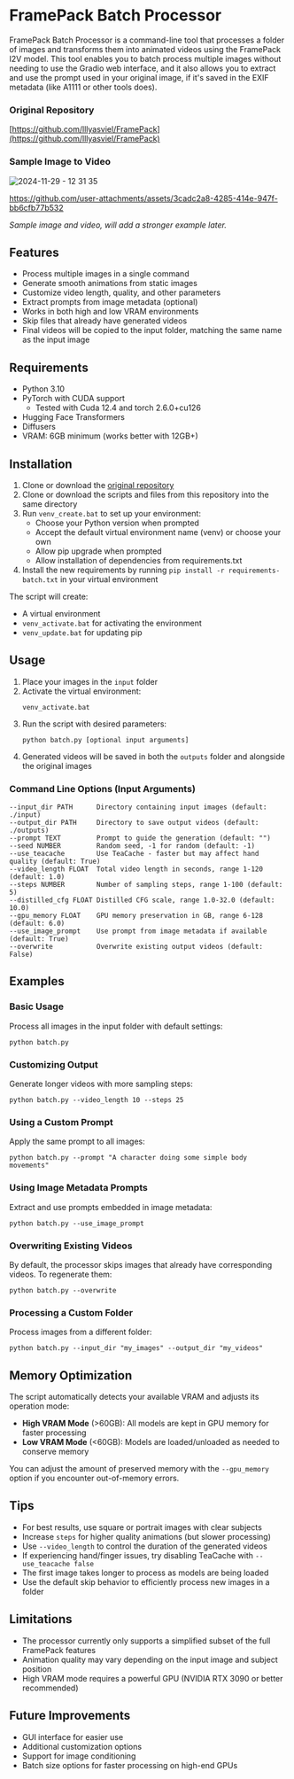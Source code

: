 # FramePack Batch Processor

FramePack Batch Processor is a command-line tool that processes a folder of images and transforms them into animated videos using the FramePack I2V model. This tool enables you to batch process multiple images without needing to use the Gradio web interface, and it also allows you to extract and use the prompt used in your original image, if it's saved in the EXIF metadata (like A1111 or other tools does).

### Original Repository
[https://github.com/lllyasviel/FramePack](https://github.com/lllyasviel/FramePack)

### Sample Image to Video
![2024-11-29 - 12 31 35](https://github.com/user-attachments/assets/8a2fe5eb-a0d9-4947-b0b5-89960fd92738)

https://github.com/user-attachments/assets/3cadc2a8-4285-414e-947f-bb6cfb77b532

_Sample image and video, will add a stronger example later._

## Features

- Process multiple images in a single command
- Generate smooth animations from static images
- Customize video length, quality, and other parameters
- Extract prompts from image metadata (optional)
- Works in both high and low VRAM environments
- Skip files that already have generated videos
- Final videos will be copied to the input folder, matching the same name as the input image

## Requirements

- Python 3.10
- PyTorch with CUDA support
   - Tested with Cuda 12.4 and torch 2.6.0+cu126
- Hugging Face Transformers
- Diffusers
- VRAM: 6GB minimum (works better with 12GB+)

## Installation

1. Clone or download the [original repository](https://github.com/lllyasviel/FramePack)
2. Clone or download the scripts and files from this repository into the same directory
3. Run `venv_create.bat` to set up your environment:
   - Choose your Python version when prompted
   - Accept the default virtual environment name (venv) or choose your own
   - Allow pip upgrade when prompted
   - Allow installation of dependencies from requirements.txt
4. Install the new requirements by running `pip install -r requirements-batch.txt` in your virtual environment

The script will create:
- A virtual environment
- `venv_activate.bat` for activating the environment
- `venv_update.bat` for updating pip

## Usage

1. Place your images in the `input` folder
2. Activate the virtual environment:
   ```
   venv_activate.bat
   ```
3. Run the script with desired parameters:
   ```
   python batch.py [optional input arguments]
   ```
4. Generated videos will be saved in both the `outputs` folder and alongside the original images

### Command Line Options (Input Arguments)

```
--input_dir PATH      Directory containing input images (default: ./input)
--output_dir PATH     Directory to save output videos (default: ./outputs)
--prompt TEXT         Prompt to guide the generation (default: "")
--seed NUMBER         Random seed, -1 for random (default: -1)
--use_teacache        Use TeaCache - faster but may affect hand quality (default: True)
--video_length FLOAT  Total video length in seconds, range 1-120 (default: 1.0)
--steps NUMBER        Number of sampling steps, range 1-100 (default: 5)
--distilled_cfg FLOAT Distilled CFG scale, range 1.0-32.0 (default: 10.0)
--gpu_memory FLOAT    GPU memory preservation in GB, range 6-128 (default: 6.0)
--use_image_prompt    Use prompt from image metadata if available (default: True)
--overwrite           Overwrite existing output videos (default: False)
```

## Examples

### Basic Usage
Process all images in the input folder with default settings:
```
python batch.py
```

### Customizing Output
Generate longer videos with more sampling steps:
```
python batch.py --video_length 10 --steps 25
```

### Using a Custom Prompt
Apply the same prompt to all images:
```
python batch.py --prompt "A character doing some simple body movements"
```

### Using Image Metadata Prompts
Extract and use prompts embedded in image metadata:
```
python batch.py --use_image_prompt
```

### Overwriting Existing Videos
By default, the processor skips images that already have corresponding videos. To regenerate them:
```
python batch.py --overwrite
```

### Processing a Custom Folder
Process images from a different folder:
```
python batch.py --input_dir "my_images" --output_dir "my_videos"
```

## Memory Optimization

The script automatically detects your available VRAM and adjusts its operation mode:
- **High VRAM Mode** (>60GB): All models are kept in GPU memory for faster processing
- **Low VRAM Mode** (<60GB): Models are loaded/unloaded as needed to conserve memory

You can adjust the amount of preserved memory with the `--gpu_memory` option if you encounter out-of-memory errors.

## Tips

- For best results, use square or portrait images with clear subjects
- Increase `steps` for higher quality animations (but slower processing)
- Use `--video_length` to control the duration of the generated videos
- If experiencing hand/finger issues, try disabling TeaCache with `--use_teacache false`
- The first image takes longer to process as models are being loaded
- Use the default skip behavior to efficiently process new images in a folder

## Limitations

- The processor currently only supports a simplified subset of the full FramePack features
- Animation quality may vary depending on the input image and subject position
- High VRAM mode requires a powerful GPU (NVIDIA RTX 3090 or better recommended)

## Future Improvements

- GUI interface for easier use
- Additional customization options
- Support for image conditioning
- Batch size options for faster processing on high-end GPUs
